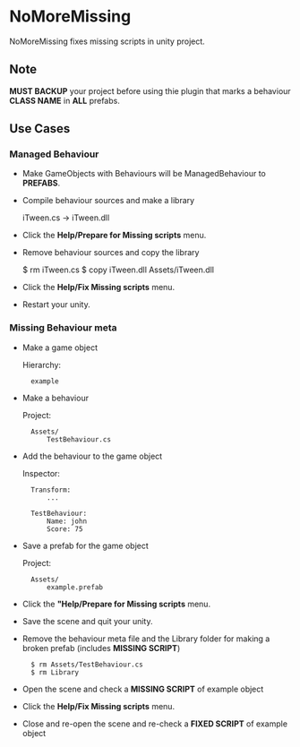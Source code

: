 # NoMoreMissing
 
NoMoreMissing fixes missing scripts in unity project.

## Note

**MUST BACKUP** your project before using thie plugin that marks a behaviour **CLASS NAME** in **ALL** prefabs. 

## Use Cases

### Managed Behaviour

* Make GameObjects with Behaviours will be ManagedBehaviour to **PREFABS**.

* Compile behaviour sources and make a library

    iTween.cs -> iTween.dll

* Click the **Help/Prepare for Missing scripts** menu.

* Remove behaviour sources and copy the library

    $ rm iTween.cs 
    $ copy iTween.dll Assets/iTween.dll

* Click the **Help/Fix Missing scripts** menu.

* Restart your unity.


### Missing Behaviour meta 

* Make a game object

    Hierarchy:

        example

* Make a behaviour

    Project:
        
        Assets/
            TestBehaviour.cs

* Add the behaviour to the game object 

    Inspector:

        Transform:
            ...

        TestBehaviour:
            Name: john
            Score: 75 

* Save a prefab for the game object

    Project:
        
        Assets/
            example.prefab

* Click the **"Help/Prepare for Missing scripts** menu.

* Save the scene and quit your unity.

* Remove the behaviour meta file and the Library folder for making a broken prefab (includes **MISSING SCRIPT**)

        $ rm Assets/TestBehaviour.cs
        $ rm Library

* Open the scene and check a **MISSING SCRIPT** of example object

* Click the **Help/Fix Missing scripts** menu.

* Close and re-open the scene and re-check a **FIXED SCRIPT** of example object
